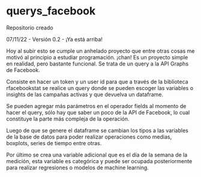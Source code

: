 # querys_facebook
Repositorio creado

07/11/22 - Versión 0.2 - ¡Ya está arriba!

Hoy al subir esto se cumple un anhelado proyecto que entre otras cosas me motivó al principio a estudiar programación. ¡chan! Es un proyecto simple en realidad, pero bastante funcional. Se trata de un query a la API Graphs de Facebook. 

Consiste en hacer un token y un user id para que a través de la biblioteca rfacebookstat se realice un query donde se pueden escoger las variables o insights de las campañas activas y que devuelva un dataframe.

Se pueden agregar más parámetros en el operador fields al momento de hacer el query, sólo hay que saber un poco de la API de Facebook, lo cual constituye la parte más compleja de la operación.

Luego de que se genere el dataframe se cambian los tipos a las variables de la base de datos para poder realizar operaciones como medias, boxplots, series de tiempo entre otras.

Por último se crea una variable adicional que es el día de la semana de la medición, esta variable es categórica y puede ser ocupada posteriormente para realizar regresiones o modelos de machine learning.
